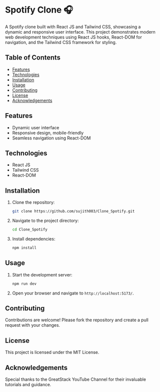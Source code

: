 # Spotify Clone 🎧

A Spotify clone built with React JS and Tailwind CSS, showcasing a dynamic and responsive user interface. This project demonstrates modern web development techniques using React JS hooks, React-DOM for navigation, and the Tailwind CSS framework for styling.

## Table of Contents

- [Features](#features)
- [Technologies](#technologies)
- [Installation](#installation)
- [Usage](#usage)
- [Contributing](#contributing)
- [License](#license)
- [Acknowledgements](#acknowledgements)

## Features

- Dynamic user interface
- Responsive design, mobile-friendly
- Seamless navigation using React-DOM

## Technologies

- React JS
- Tailwind CSS
- React-DOM

## Installation

1. Clone the repository:
    ```sh
    git clone https://github.com/sujith003/Clone_Spotify.git
    ```
2. Navigate to the project directory:
    ```sh
    cd Clone_Spotify
    ```
3. Install dependencies:
    ```sh
    npm install
    ```

## Usage

1. Start the development server:
    ```sh
    npm run dev
    ```
2. Open your browser and navigate to `http://localhost:5173/`.

## Contributing

Contributions are welcome! Please fork the repository and create a pull request with your changes.

## License

This project is licensed under the MIT License.

## Acknowledgements

Special thanks to the GreatStack YouTube Channel for their invaluable tutorials and guidance.
